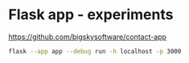 # Flask app - experiments


https://github.com/bigskysoftware/contact-app

```bash
flask --app app --debug run -h localhost -p 3000
```